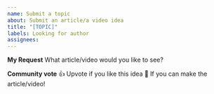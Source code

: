 ```yaml
---
name: Submit a topic
about: Submit an article/a video idea
title: "[TOPIC]"
labels: Looking for author
assignees:
---
```


**My Request**
What article/video would you like to see?

**Community vote**
👍 Upvote if you like this idea
🚀 If you can make the article/video!
